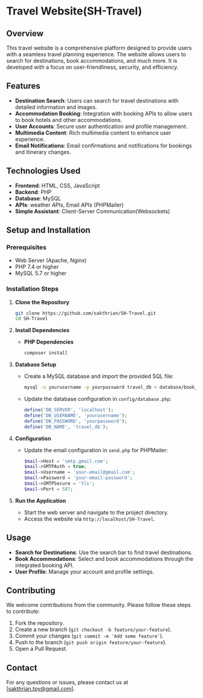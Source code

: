 # Travel Website(SH-Travel)

## Overview
This travel website is a comprehensive platform designed to provide users with a seamless travel planning experience. 
The website allows users to search for destinations, book accommodations, and much more. 
It is developed with a focus on user-friendliness, security, and efficiency.

## Features
- **Destination Search**: Users can search for travel destinations with detailed information and images.
- **Accommodation Booking**: Integration with booking APIs to allow users to book hotels and other accommodations.
- **User Accounts**: Secure user authentication and profile management.
- **Multimedia Content**: Rich multimedia content to enhance user experience.
- **Email Notifications**: Email confirmations and notifications for bookings and itinerary changes.

## Technologies Used
- **Frontend**: HTML, CSS, JavaScript
- **Backend**: PHP
- **Database**: MySQL
- **APIs**: weather APIs, Email APIs (PHPMailer)
- **Simple Assistant**: Client-Server Communication(Websockets)

## Setup and Installation
### Prerequisites
- Web Server (Apache, Nginx)
- PHP 7.4 or higher
- MySQL 5.7 or higher

### Installation Steps
1. **Clone the Repository**
   ```sh
   git clone https://github.com/sakthrian/SH-Travel.git
   cd SH-Travel
   ```

2. **Install Dependencies**
   - **PHP Dependencies**
     ```sh
     composer install
     ```

3. **Database Setup**
   - Create a MySQL database and import the provided SQL file:
     ```sh
     mysql -u yourusername -p yourpassword travel_db < database/book_db.sql
     ```
   - Update the database configuration in `config/database.php`:
     ```php
     define('DB_SERVER', 'localhost');
     define('DB_USERNAME', 'yourusername');
     define('DB_PASSWORD', 'yourpassword');
     define('DB_NAME', 'travel_db');
     ```

4. **Configuration**
   - Update the email configuration in `send.php` for PHPMailer:
     ```php
     $mail->Host = 'smtp.gmail.com';
     $mail->SMTPAuth = true;
     $mail->Username = 'your-email@gmail.com';
     $mail->Password = 'your-email-password';
     $mail->SMTPSecure = 'tls';
     $mail->Port = 587;
     ```

5. **Run the Application**
   - Start the web server and navigate to the project directory.
   - Access the website via `http://localhost/SH-Travel`.

## Usage
- **Search for Destinations**: Use the search bar to find travel destinations.
- **Book Accommodations**: Select and book accommodations through the integrated booking API.
- **User Profile**: Manage your account and profile settings.

## Contributing
We welcome contributions from the community. Please follow these steps to contribute:
1. Fork the repository.
2. Create a new branch (`git checkout -b feature/your-feature`).
3. Commit your changes (`git commit -m 'Add some feature'`).
4. Push to the branch (`git push origin feature/your-feature`).
5. Open a Pull Request.


## Contact
For any questions or issues, please contact us at [sakthrian.tpy@gmail.com].

